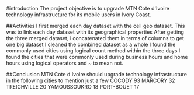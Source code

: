 #introduction
The project objective is to upgrade MTN Cote d'Ivoire technology infrastructure for its mobile users in Ivory Coast. 

##Activities
I first merged each day dataset with the cell geo dataset. This was to link each day dataset with its geographical properties
After getting the three merged dataset, i concatenated them in terms of columns to get one big dataset
I cleaned the combined dataset as a whole
I found the commonly used cities using logical count method within the three days
I found the cities that were commonly used during business hours and home hours using logical operators and ~ to mean not.

##Conclusion
MTN Cote d'Ivoire should upgrade technology infrastructure in the following cities to mention just a few
COCODY          93
MARCORY         32
TREICHVILLE     20
YAMOUSSOUKRO    18
PORT-BOUET      17
